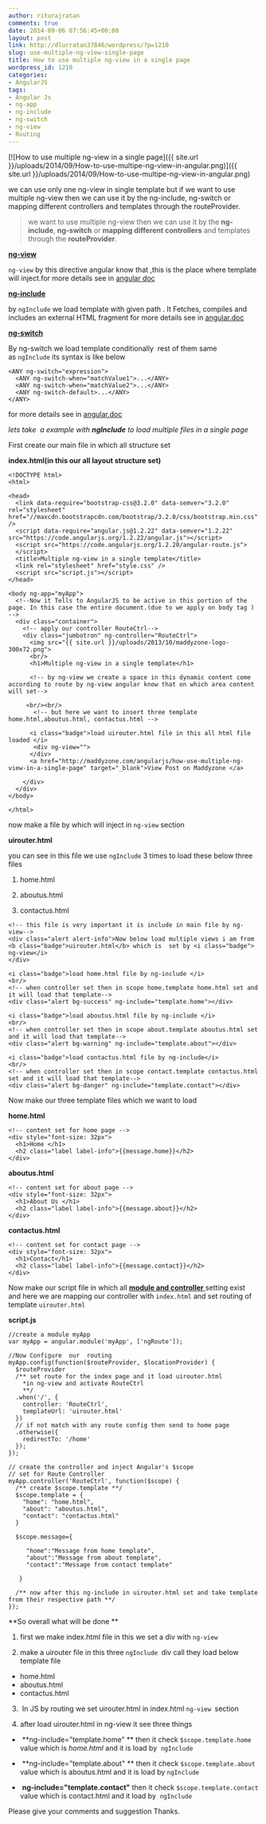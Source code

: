 ```yaml
---
author: riturajratan
comments: true
date: 2014-09-06 07:56:45+00:00
layout: post
link: http://dlurratan37846/wordpress/?p=1210
slug: use-multiple-ng-view-single-page
title: How to use multiple ng-view in a single page
wordpress_id: 1210
categories:
- AngularJS
tags:
- Angular Js
- ng-app
- ng-include
- ng-switch
- ng-view
- Routing
---
```



[![How to use multiple ng-view in a single page]({{ site.url }}/uploads/2014/09/How-to-use-multipe-ng-view-in-angular.png)]({{ site.url }}/uploads/2014/09/How-to-use-multipe-ng-view-in-angular.png)

we can use only one ng-view in single template but if we want to use multiple ng-view then we can use it by the ng-include, ng-switch or mapping different controllers and templates through the routeProvider.


>we want to use multiple ng-view then we can use it by the **ng-include**, **ng-switch** or **mapping different controllers** and templates through the **routeProvider**.


**[ng-view](https://docs.angularjs.org/api/ngRoute/directive/ngView)**

`ng-view` by this directive angular know that ,this is the place where template will inject.for more details see in [angular doc](https://docs.angularjs.org/api/ngRoute/directive/ngView)

**[ng-include](https://docs.angularjs.org/api/ng/directive/ngInclude)**

by `ngInclude` we load template with given path . It Fetches, compiles and includes an external HTML fragment for more details see in [angular.doc](https://docs.angularjs.org/api/ng/directive/ngInclude)

**[ng-switch](https://docs.angularjs.org/api/ng/directive/ngSwitch)**

By ng-switch we load template conditionally  rest of them same as `ngInclude` its syntax is like below

    
    <ANY ng-switch="expression">
      <ANY ng-switch-when="matchValue1">...</ANY>
      <ANY ng-switch-when="matchValue2">...</ANY>
      <ANY ng-switch-default>...</ANY>
    </ANY>


for more details see in [angular.doc](https://docs.angularjs.org/api/ng/directive/ngSwitch)

_lets take  a example with **ngInclude** to load multiple files in a single page_

First create our main file in which all structure set

**index.html(in this our all layout structure set)**

    
    <!DOCTYPE html>
    <html>
    
    <head>
      <link data-require="bootstrap-css@3.2.0" data-semver="3.2.0" rel="stylesheet" href="//maxcdn.bootstrapcdn.com/bootstrap/3.2.0/css/bootstrap.min.css" />
      <script data-require="angular.js@1.2.22" data-semver="1.2.22" src="https://code.angularjs.org/1.2.22/angular.js"></script>
      <script src="https://code.angularjs.org/1.2.20/angular-route.js">
      </script>
      <title>Multiple ng-view in a single template</title>
      <link rel="stylesheet" href="style.css" />
      <script src="script.js"></script>
    </head>
    
    <body ng-app="myApp">
      <!--Now it Tells to AngularJS to be active in this portion of the page. In this case the entire document.(due to we apply on body tag ) -->
      <div class="container">
        <!-- apply our controller RouteCtrl-->
        <div class="jumbotron" ng-controller="RouteCtrl">
          <img src="{{ site.url }}/uploads/2013/10/maddyzone-logo-300x72.png">
          <br/>
          <h1>Multiple ng-view in a single template</h1>
    
          <!-- by ng-view we create a space in this dynamic content come according to route by ng-view angular know that on which area content will set-->
    
         <br/><br/>
           <!-- but here we want to insert three template home.html,aboutus.html, contactus.html -->
    
          <i class="badge">load uirouter.html file in this all html file loaded </i>
           <div ng-view="">
          </div>
          <a href="http://maddyzone.com/angularjs/how-use-multiple-ng-view-in-a-single-page" target="_blank">View Post on Maddyzone </a>
    
        </div>
      </div>
    </body>
    
    </html>
    


now make a file by which will inject in `ng-view` section

**uirouter.html**

you can see in this file we use `ngInclude` 3 times to load these below three files



	
  1. home.html

	
  2. aboutus.html

	
  3. contactus.html



    
    <!-- this file is very important it is include in main file by ng-view-->
    <div class="alert alert-info">Now below load multiple views i am from <b class="badge">uirouter.html</b> which is  set by <i class="badge"> ng-view</i> 
    </div>
    
    <i class="badge">load home.html file by ng-include </i>
    <br/>
    <!-- when controller set then in scope home.template home.html set and it will load that template-->
    <div class="alert bg-success" ng-include="template.home"></div>
    
    <i class="badge">load aboutus.html file by ng-include </i>
    <br/>
    <!-- when controller set then in scope about.template aboutus.html set and it will load that template-->
    <div class="alert bg-warning" ng-include="template.about"></div>
    
    <i class="badge">load contactus.html file by ng-include</i>
    <br/>
    <!-- when controller set then in scope contact.template contactus.html set and it will load that template-->
    <div class="alert bg-danger" ng-include="template.contact"></div>


Now make our three template files which we want to load

**home.html**

    
    <!-- content set for home page -->
    <div style="font-size: 32px">
      <h1>Home </h1>
      <h2 class="label label-info">{{message.home}}</h2>
    </div>


**aboutus.html**

    
    <!-- content set for about page -->
    <div style="font-size: 32px">
      <h1>About Us </h1>
      <h2 class="label label-info">{{message.about}}</h2>
    </div>


**contactus.html**

    
    <!-- content set for contact page -->
    <div style="font-size: 32px">
      <h1>Contact</h1>
      <h2 class="label label-info">{{message.contact}}</h2>
    </div>


Now make our script file in which all [**module and controller** ](http://maddyzone.com/angularjs/learn-complete-angularjs-5-steps-step-2-5)setting exist and here we are mapping our controller with `index.html` and set routing of template `uirouter.html`

**script.js**

    
    //create a module myApp
    var myApp = angular.module('myApp', ['ngRoute']);
    
    //Now Configure  our  routing
    myApp.config(function($routeProvider, $locationProvider) {
      $routeProvider
      /** set route for the index page and it load uirouter.html
        *in ng-view and activate RouteCtrl
        **/
      .when('/', {
        controller: 'RouteCtrl',
        templateUrl: 'uirouter.html'
      })
      // if not match with any route config then send to home page
      .otherwise({
        redirectTo: '/home'
      });
    });
    
    // create the controller and inject Angular's $scope
    // set for Route Controller
    myApp.controller('RouteCtrl', function($scope) {
      /** create $scope.template **/
      $scope.template = {
        "home": "home.html",
        "about": "aboutus.html",
        "contact": "contactus.html"
      }
      
      $scope.message={
        
         "home":"Message from home template",
         "about":"Message from about template",
         "contact":"Message from contact template"
         
       }
    
      /** now after this ng-include in uirouter.html set and take template from their respective path **/
    });


**So overall what will be done **



	
  1. first we make index.html file in this we set a div with `ng-view`

	
  2. make a uirouter file in this three `ngInclude `div call they load below template file
  * home.html
  * aboutus.html
  * contactus.html

	
  3.  In JS by routing we set uirouter.html in index.html `ng-view `section

	
  4. after load uirouter.html in ng-view it see three things

	
  *  **ng-include="template.home" **
then it check `$scope.template.home` value which is _home.html_ and it is load by  `ngInclude `

	
  *  **ng-include="template.about" **
then it check `$scope.template.about` value which is aboutus.html and it is load by `ngInclude `

	
  *  **ng-include="template.contact"**
then it check `$scope.template.contact` value which is contact.html and it load by  `ngInclude `


<!-- **See Live Demo Below** -->


Please give your comments and suggestion Thanks.
